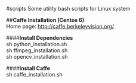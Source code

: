 #scripts
Some utility bash scripts for Linux system  

##**Caffe Installation (Centos 6)**  
Home page: http://caffe.berkeleyvision.org/

####**Install Dependencies**  
sh python_installation.sh  
sh ffmpeg_installation.sh  
sh opencv_installation.sh

####**Install Caffe**  
sh caffe_installation.sh
